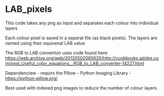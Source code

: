 # LAB_pixels
This code takes any png as input and separates each colour into individual layers

Each colour pixel is saved in a seperat file (as black pixels). The layers are named using their equivenal LAB value

The RGB to LAB convertion uses code found here: https://web.archive.org/web/20120502065620/http://cookbooks.adobe.com/post_Useful_color_equations__RGB_to_LAB_converter-14227.html

Dependenciew - requirs the Pillow - Python Imaging Library - https://python-pillow.org/

Best used with indexed png images to reduce the number of colour layers.
